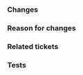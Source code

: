 ### Changes

<!--- What was changed (briefly), how to reproduce (if applicable), what the reviewers should focus on -->

### Reason for changes

<!--- Why should the change be applied -->

### Related tickets

<!--- Post the numerical ID of the ticket, if available -->

### Tests

<!--- How was the correctness of changes tested and whether new tests were added -->
